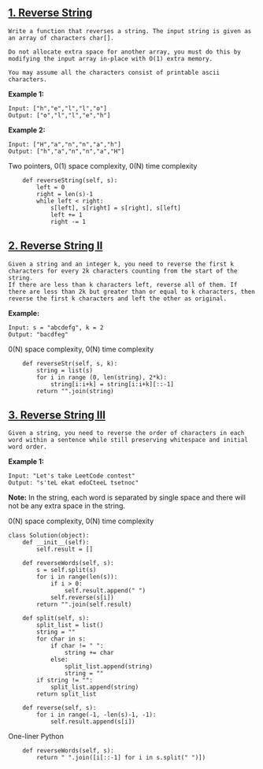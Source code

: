 ## [1. Reverse String](https://leetcode.com/problems/reverse-string/)

```
Write a function that reverses a string. The input string is given as an array of characters char[].

Do not allocate extra space for another array, you must do this by modifying the input array in-place with O(1) extra memory.

You may assume all the characters consist of printable ascii characters.
```

__Example 1:__
```
Input: ["h","e","l","l","o"]
Output: ["o","l","l","e","h"]
```
__Example 2:__
```
Input: ["H","a","n","n","a","h"]
Output: ["h","a","n","n","a","H"]
```

Two pointers, 0(1) space complexity, 0(N) time complexity

```{Python}
    def reverseString(self, s):
        left = 0
        right = len(s)-1
        while left < right:
            s[left], s[right] = s[right], s[left]
            left += 1
            right -= 1
```

## [2. Reverse String II](https://leetcode.com/problems/reverse-string-ii/)

```
Given a string and an integer k, you need to reverse the first k characters for every 2k characters counting from the start of the string. 
If there are less than k characters left, reverse all of them. If there are less than 2k but greater than or equal to k characters, then reverse the first k characters and left the other as original.
```
__Example:__
```
Input: s = "abcdefg", k = 2
Output: "bacdfeg"
```

0(N) space complexity, 0(N) time complexity

```{Python}
    def reverseStr(self, s, k):
        string = list(s)
        for i in range (0, len(string), 2*k):
            string[i:i+k] = string[i:i+k][::-1]
        return "".join(string)
```

## [3. Reverse String III](https://leetcode.com/problems/reverse-words-in-a-string-iii/)
```
Given a string, you need to reverse the order of characters in each word within a sentence while still preserving whitespace and initial word order.
```
__Example 1:__
```
Input: "Let's take LeetCode contest"
Output: "s'teL ekat edoCteeL tsetnoc"
```
__Note:__ In the string, each word is separated by single space and there will not be any extra space in the string. 

0(N) space complexity, 0(N) time complexity

```{Python}
class Solution(object):
    def __init__(self):
        self.result = []
        
    def reverseWords(self, s):
        s = self.split(s)
        for i in range(len(s)):
            if i > 0:
                self.result.append(" ")
            self.reverse(s[i])
        return "".join(self.result)

    def split(self, s):
        split_list = list()
        string = ""
        for char in s:
            if char != " ":
                string += char
            else:
                split_list.append(string)
                string = ""
        if string != "":
            split_list.append(string)
        return split_list
    
    def reverse(self, s):
        for i in range(-1, -len(s)-1, -1):
            self.result.append(s[i])
```

One-liner Python

```{Python}
    def reverseWords(self, s):
        return " ".join([i[::-1] for i in s.split(" ")])
```
